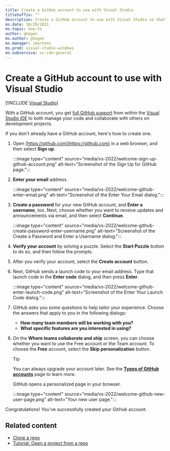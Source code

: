 ```yaml
---
title: Create a GitHub account to use with Visual Studio
titleSuffix: ""
description: Create a GitHub account to use with Visual Studio so that you can manage your code and collaborate on projects with your team.
ms.date: 10/29/2021
ms.topic: how-to
author: ghogen
ms.author: ghogen
ms.manager: jmartens
ms.prod: visual-studio-windows
ms.subservice: vs-ide-general
---
```

# Create a GitHub account to use with Visual Studio

 [!INCLUDE [Visual Studio](~/includes/applies-to-version/vs-windows-only.md)]

With a GitHub account, you get [full GitHub support](https://visualstudio.microsoft.com/vs/github/) from within the [Visual Studio IDE](../get-started/visual-studio-ide.md) to both manage your code and collaborate with others on development projects.

If you don't already have a GitHub account, here's how to create one.

1. Open [https://github.com](https://github.com) in a web browser, and then select **Sign up**.

    :::image type="content" source="media/vs-2022/welcome-sign-up-github-account.png" alt-text="Screenshot of the Sign Up for GitHub page.":::

1. **Enter your email** address.

    :::image type="content" source="media/vs-2022/welcome-github-enter-email.png" alt-text="Screenshot of the Enter Your Email dialog.":::

1. **Create a password** for your new GitHub account, and **Enter a username**, too. Next, choose whether you want to receive updates and announcements via email, and then select **Continue**.

    :::image type="content" source="media/vs-2022/welcome-github-create-password-enter-username.png" alt-text="Screenshot of the Create a Password and Enter a Username dialog.":::

1. **Verify your account** by solving a puzzle. Select the **Start Puzzle** button to do so, and then follow the prompts.

1. After you verify your account, select the **Create account** button.

1. Next, GitHub sends a launch code to your email address. Type that launch code in the **Enter code** dialog, and then press **Enter**.

    :::image type="content" source="media/vs-2022/welcome-github-enter-launch-code.png" alt-text="Screenshot of the Enter Your Launch Code dialog.":::

1. GitHub asks you some questions to help tailor your experience. Choose the answers that apply to you in the following dialogs:

   - **How many team members will be working with you?**
   - **What specific features are you interested in using?**

1. On the **Where teams collaborate and ship** screen, you can choose whether you want to use the Free account or the Team account. To choose the **Free** account, select the **Skip personalization** button.

    > [!TIP]
    > You can always upgrade your account later. See the [**Types of GitHub accounts**](https://docs.github.com/get-started/learning-about-github/types-of-github-accounts) page to learn more.

    GitHub opens a personalized page in your browser.

    :::image type="content" source="media/vs-2022/welcome-github-new-user-page.png" alt-text="Your new user page.":::

Congratulations! You've successfully created your GitHub account.

## Related content

- [Clone a repo](git-clone-repository.md)
- [Tutorial: Open a project from a repo](../get-started/tutorial-open-project-from-repo.md)
